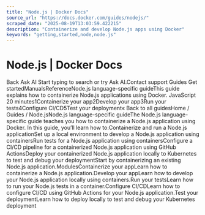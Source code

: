 ```yaml
---
title: "Node.js | Docker Docs"
source_url: "https://docs.docker.com/guides/nodejs/"
scraped_date: "2025-08-19T13:03:59.422215"
description: "Containerize and develop Node.js apps using Docker"
keywords: "getting,started,node,node.js"
---
```

# Node.js | Docker Docs

Back Ask AI Start typing to search or try Ask AI.Contact support Guides Get startedManualsReferenceNode.js language-specific guideThis guide explains how to containerize Node.js applications using Docker. JavaScript 20 minutes1Containerize your app2Develop your app3Run your tests4Configure CI/CD5Test your deployment« Back to all guidesHome / Guides / Node.jsNode.js language-specific guideThe Node.js language-specific guide teaches you how to containerize a Node.js application using Docker. In this guide, you’ll learn how to:Containerize and run a Node.js applicationSet up a local environment to develop a Node.js application using containersRun tests for a Node.js application using containersConfigure a CI/CD pipeline for a containerized Node.js application using GitHub ActionsDeploy your containerized Node.js application locally to Kubernetes to test and debug your deploymentStart by containerizing an existing Node.js application.ModulesContainerize your appLearn how to containerize a Node.js application.Develop your appLearn how to develop your Node.js application locally using containers.Run your testsLearn how to run your Node.js tests in a container.Configure CI/CDLearn how to configure CI/CD using GitHub Actions for your Node.js application.Test your deploymentLearn how to deploy locally to test and debug your Kubernetes deployment